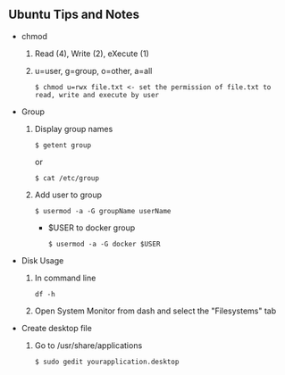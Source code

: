 ## Ubuntu Tips and Notes

* chmod
    1. Read (4),  Write (2), eXecute (1)
    2. u=user, g=group, o=other, a=all

        `$ chmod u=rwx file.txt <- set the permission of file.txt to read, write and execute by user`

* Group
    1. Display group names

        `$ getent group`
        
        or

        `$ cat /etc/group`

    2. Add user to group

        `$ usermod -a -G groupName userName`

        * $USER to docker group

            `$ usermod -a -G docker $USER`

* Disk Usage
    1. In command line
        
        ` df -h `
    
    2. Open System Monitor from dash and select the "Filesystems" tab

* Create desktop file

    1. Go to /usr/share/applications

        ` $ sudo gedit yourapplication.desktop `